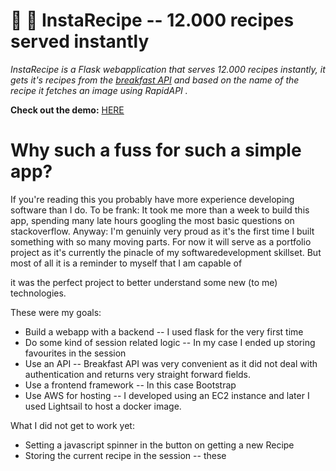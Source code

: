 # 🥘 🥣 InstaRecipe -- 12.000 recipes served instantly
_InstaRecipe is a Flask webapplication that serves 12.000 recipes instantly, it gets it's recipes from the [breakfast API](https://github.com/MariiaSizova/breakfastapi) and based on the name of the recipe it fetches an image using RapidAPI ._ 

**Check out the demo:** [HERE](**https://flask-service.vdotvo9a4e2a6.eu-central-1.cs.amazonlightsail.com/**)

# Why such a fuss for such a simple app? 
If you're reading this you probably have more experience developing software than I do. To be frank: It took me more than a week to build this app, spending many late hours googling the most basic questions on stackoverflow. Anyway: I'm genuinly very proud as it's the first time I built something with so many moving parts. For now it will serve as a portfolio project as it's currently the pinacle of my softwaredevelopment skillset. But most of all it is a reminder to myself that I am capable of


it was the perfect project to better understand some new (to me) technologies. 

These were my goals: 
- Build a webapp with a backend -- I used flask for the very first time
- Do some kind of session related logic -- In my case I ended up storing favourites in the session
- Use an API -- Breakfast API was very convenient as it did not deal with authentication and returns very straight forward fields. 
- Use a frontend framework -- In this case Bootstrap
- Use AWS for hosting -- I developed using an EC2 instance and later I used Lightsail to host a docker image. 

What I did not get to work yet:
- Setting a javascript spinner in the button on getting a new Recipe
- Storing the current recipe in the session -- these
